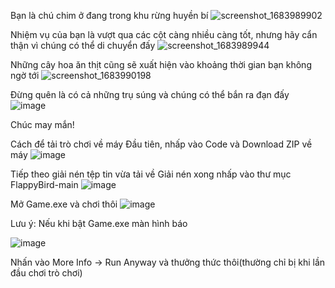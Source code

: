 Bạn là chú chim ở đang trong khu rừng huyền bí
![screenshot_1683989902](https://github.com/22021196-DoTrongBinh/FlappyBird/assets/125494223/4860e3cf-e52e-45bc-a82c-a625b0b75eb0)

Nhiệm vụ của bạn là vượt qua các cột càng nhiều càng tốt, nhưng hãy cẩn thận vì chúng có thể di chuyển đấy
![screenshot_1683989944](https://github.com/22021196-DoTrongBinh/FlappyBird/assets/125494223/056fb391-8747-4c7a-b734-901cfca999e7)

Những cây hoa ăn thịt cũng sẽ xuất hiện vào khoảng thời gian bạn không ngờ tới
![screenshot_1683990198](https://github.com/22021196-DoTrongBinh/FlappyBird/assets/125494223/6b5b7a15-772d-4f5c-8a94-cb68a24f0b97)

Đừng quên là có cả những trụ súng và chúng có thể bắn ra đạn đấy 
![image](https://github.com/22021196-DoTrongBinh/FlappyBird/assets/125494223/b6a82214-fe59-41c7-9ff3-2e4aebd53e2b)

Chúc may mắn!

Cách để tải trò chơi về máy
Đầu tiên, nhấp vào Code và Download ZIP về máy
![image](https://github.com/22021196-DoTrongBinh/FlappyBird/assets/125494223/9908ed8a-c9f0-4323-aa47-986cdc5dc27d)

Tiếp theo giải nén tệp tin vừa tải về
Giải nén xong nhấp vào thư mục FlappyBird-main
![image](https://github.com/22021196-DoTrongBinh/FlappyBird/assets/125494223/58b25259-9ee0-45c0-863d-1a162a71ff90)

Mở Game.exe và chơi thôi
![image](https://github.com/22021196-DoTrongBinh/FlappyBird/assets/125494223/2eca19a2-2173-46c0-9b85-3ce9bf586350)

Lưu ý: Nếu khi bật Game.exe màn hình báo

![image](https://github.com/22021196-DoTrongBinh/FlappyBird/assets/125494223/b9e8334f-ba85-4dc9-a1c3-1c21c8d9bac7)

Nhấn vào More Info -> Run Anyway và thưởng thức thôi(thường chỉ bị khi lần đầu chơi trò chơi)

